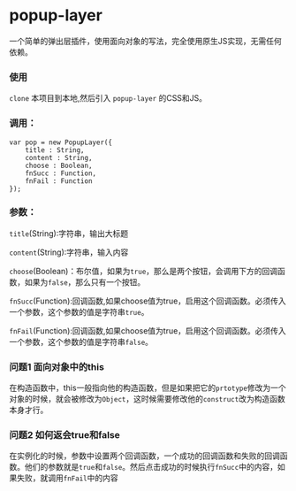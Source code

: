 # popup-layer
一个简单的弹出层插件，使用面向对象的写法，完全使用原生JS实现，无需任何依赖。

### 使用
`clone` 本项目到本地,然后引入 `popup-layer` 的CSS和JS。

### 调用：
````
var pop = new PopupLayer({
    title : String,
    content : String,
    choose : Boolean,
    fnSucc : Function,
    fnFail : Function
});

````
### 参数：
`title`(String):字符串，输出大标题

`content`(String):字符串，输入内容

`choose`(Boolean)：布尔值，如果为`true`，那么是两个按钮，会调用下方的回调函数，如果为`false`，那么只有一个按钮。

`fnSucc`(Function):回调函数,如果choose值为true，启用这个回调函数。必须传入一个参数，这个参数的值是字符串`true`。

`fnFail`(Function):回调函数,如果choose值为true，启用这个回调函数。必须传入一个参数，这个参数的值是字符串`false`。


### 问题1  面向对象中的this
在构造函数中，this一般指向他的构造函数，但是如果把它的`prtotype`修改为一个对象的时候，就会被修改为`Object`，这时候需要修改他的`construct`改为构造函数本身才行。
### 问题2  如何返会true和false
在实例化的时候，参数中设置两个回调函数，一个成功的回调函数和失败的回调函数。他们的参数就是`true`和`false`。然后点击成功的时候执行`fnSucc`中的内容，如果失败，就调用`fnFail`中的内容


